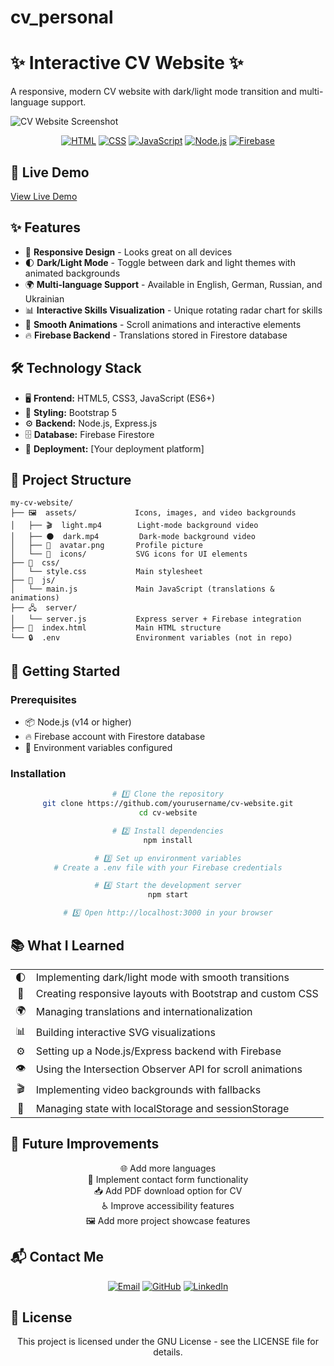 # cv_personal
# ✨ Interactive CV Website ✨

A responsive, modern CV website with dark/light mode transition and multi-language support.

![CV Website Screenshot](https://github.com/yourusername/cv-website/assets/placeholder.png)

<div align="center">

[![HTML](https://img.shields.io/badge/HTML5-E34F26?style=for-the-badge&logo=html5&logoColor=white)](https://developer.mozilla.org/en-US/docs/Web/HTML)
[![CSS](https://img.shields.io/badge/CSS3-1572B6?style=for-the-badge&logo=css3&logoColor=white)](https://developer.mozilla.org/en-US/docs/Web/CSS)
[![JavaScript](https://img.shields.io/badge/JavaScript-F7DF1E?style=for-the-badge&logo=javascript&logoColor=black)](https://developer.mozilla.org/en-US/docs/Web/JavaScript)
[![Node.js](https://img.shields.io/badge/Node.js-339933?style=for-the-badge&logo=nodedotjs&logoColor=white)](https://nodejs.org/)
[![Firebase](https://img.shields.io/badge/Firebase-FFCA28?style=for-the-badge&logo=firebase&logoColor=black)](https://firebase.google.com/)

</div>

## 🌟 Live Demo

[View Live Demo](https://cv-mykhailo-khimich.netlify.app)

## ✨ Features

- 📱 **Responsive Design** - Looks great on all devices
- 🌓 **Dark/Light Mode** - Toggle between dark and light themes with animated backgrounds
- 🌍 **Multi-language Support** - Available in English, German, Russian, and Ukrainian
- 📊 **Interactive Skills Visualization** - Unique rotating radar chart for skills
- 💫 **Smooth Animations** - Scroll animations and interactive elements
- 🔥 **Firebase Backend** - Translations stored in Firestore database

## 🛠️ Technology Stack

- 🖥️ **Frontend:** HTML5, CSS3, JavaScript (ES6+)
- 🎨 **Styling:** Bootstrap 5
- ⚙️ **Backend:** Node.js, Express.js
- 🗄️ **Database:** Firebase Firestore
- 🚀 **Deployment:** [Your deployment platform]

## 📁 Project Structure

```text
my-cv-website/
├── 🖼️  assets/             Icons, images, and video backgrounds
│   ├── 🎬  light.mp4        Light-mode background video
│   ├── 🌑  dark.mp4         Dark-mode background video
│   ├── 👤  avatar.png       Profile picture
│   └── 🔣  icons/           SVG icons for UI elements
├── 🎨  css/
│   └── style.css           Main stylesheet
├── 📜  js/
│   └── main.js             Main JavaScript (translations & animations)
├── 🖧  server/
│   └── server.js           Express server + Firebase integration
├── 📄  index.html           Main HTML structure
└── 🔒  .env                 Environment variables (not in repo)
```

## 🚀 Getting Started

### Prerequisites

- 📦 Node.js (v14 or higher)
- 🔥 Firebase account with Firestore database
- 🔐 Environment variables configured

### Installation

<div align="center">
  
```bash
# 1️⃣ Clone the repository
git clone https://github.com/yourusername/cv-website.git
cd cv-website

# 2️⃣ Install dependencies
npm install

# 3️⃣ Set up environment variables
# Create a .env file with your Firebase credentials

# 4️⃣ Start the development server
npm start

# 5️⃣ Open http://localhost:3000 in your browser
```

</div>

## 📚 What I Learned

<div align="center">
<table>
<tr>
<td align="center">🌓</td>
<td>Implementing dark/light mode with smooth transitions</td>
</tr>
<tr>
<td align="center">📱</td>
<td>Creating responsive layouts with Bootstrap and custom CSS</td>
</tr>
<tr>
<td align="center">🌍</td>
<td>Managing translations and internationalization</td>
</tr>
<tr>
<td align="center">📊</td>
<td>Building interactive SVG visualizations</td>
</tr>
<tr>
<td align="center">⚙️</td>
<td>Setting up a Node.js/Express backend with Firebase</td>
</tr>
<tr>
<td align="center">👁️</td>
<td>Using the Intersection Observer API for scroll animations</td>
</tr>
<tr>
<td align="center">🎬</td>
<td>Implementing video backgrounds with fallbacks</td>
</tr>
<tr>
<td align="center">💾</td>
<td>Managing state with localStorage and sessionStorage</td>
</tr>
</table>
</div>

## 🔮 Future Improvements

<div align="center">

🌐 Add more languages  
📨 Implement contact form functionality  
📥 Add PDF download option for CV  
♿ Improve accessibility features  
🖼️ Add more project showcase features

</div>

## 📬 Contact Me

<div align="center">
  
[![Email](https://img.shields.io/badge/Email-icurafu333%40icloud.com-blue?style=for-the-badge&logo=mail.ru&logoColor=white)](mailto:icurafu333@icloud.com)
[![GitHub](https://img.shields.io/badge/GitHub-1curafu-black?style=for-the-badge&logo=github&logoColor=white)](https://github.com/1curafu)
[![LinkedIn](https://img.shields.io/badge/LinkedIn-Mykhailo_Khimich-0077B5?style=for-the-badge&logo=linkedin&logoColor=white)](https://www.linkedin.com/in/mykhailo-khimich-a73a13265/)

</div>

## 📄 License

<div align="center">
  
This project is licensed under the GNU License - see the LICENSE file for details.

</div>
